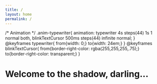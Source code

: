 ```yaml
---
title: /
layout: home
permalink: /
---
```

<body>
/* Animation */
.anim-typewriter{
  animation: typewriter 4s steps(44) 1s 1 normal both,
             blinkTextCursor 500ms steps(44) infinite normal;
}
@keyframes typewriter{
  from{width: 0;}
  to{width: 24em;}
}
@keyframes blinkTextCursor{
  from{border-right-color: rgba(255,255,255,.75);}
  to{border-right-color: transparent;}
}


<h1 class="line-1 anim-typewriter">Welcome to the shadow, darling...</h1>

</body>
